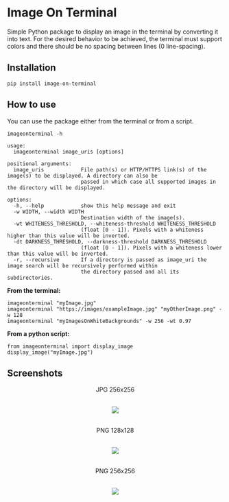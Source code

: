 # Image On Terminal

Simple Python package to display an image in the terminal by converting it into text. For the desired behavior to be achieved, the terminal must support colors and there should be no spacing between lines (0 line-spacing).

## Installation
```pip install image-on-terminal``` <br/>

## How to use
You can use the package either from the terminal or from a script.

```
imageonterminal -h

usage:
  imageonterminal image_uris [options]

positional arguments:
  image_uris            File path(s) or HTTP/HTTPS link(s) of the image(s) to be displayed. A directory can also be
                        passed in which case all supported images in the directory will be displayed.

options:
  -h, --help            show this help message and exit
  -w WIDTH, --width WIDTH
                        Destination width of the image(s).
  -wt WHITENESS_THRESHOLD, --whiteness-threshold WHITENESS_THRESHOLD
                        (float [0 - 1]). Pixels with a whiteness higher than this value will be inverted.
  -dt DARKNESS_THRESHOLD, --darkness-threshold DARKNESS_THRESHOLD
                        (float [0 - 1]). Pixels with a whiteness lower than this value will be inverted.
  -r, --recursive       If a directory is passed as image_uri the image search will be recursively performed within
                        the directory passed and all its subdirectories.
```

**From the terminal:**
```
imageonterminal "myImage.jpg"
imageonterminal "https://images/exampleImage.jpg" "myOtherImage.png" -w 128
imageonterminal "myImagesOnWhiteBackgrounds" -w 256 -wt 0.97 
```

**From a python script:**
```
from imageonterminal import display_image
display_image("myImage.jpg")
```

## Screenshots
<div align='center'>
  <p>JPG 256x256</p><br/>
  <img src="https://raw.githubusercontent.com/odell0111/image-on-terminal/main/Screenshots/01.krita_jpg_x256.png"><br/><br/>
  <p>PNG 128x128</p><br/>
  <img src="https://raw.githubusercontent.com/odell0111/image-on-terminal/main/Screenshots/02.am_png_x128.png"><br/><br/>
  <p>PNG 256x256</p><br/>
  <img src="https://raw.githubusercontent.com/odell0111/image-on-terminal/main/Screenshots/03.ar_png_x256.png"><br/><br/>
</div>


